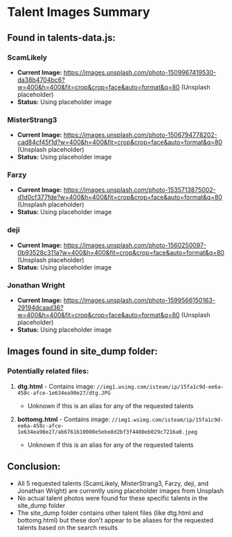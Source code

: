 # Talent Images Summary

## Found in talents-data.js:

### ScamLikely
- **Current Image:** https://images.unsplash.com/photo-1509967419530-da38b4704bc6?w=400&h=400&fit=crop&crop=face&auto=format&q=80 (Unsplash placeholder)
- **Status:** Using placeholder image

### MisterStrang3
- **Current Image:** https://images.unsplash.com/photo-1506794778202-cad84cf45f1d?w=400&h=400&fit=crop&crop=face&auto=format&q=80 (Unsplash placeholder)
- **Status:** Using placeholder image

### Farzy
- **Current Image:** https://images.unsplash.com/photo-1535713875002-d1d0cf377fde?w=400&h=400&fit=crop&crop=face&auto=format&q=80 (Unsplash placeholder)
- **Status:** Using placeholder image

### deji
- **Current Image:** https://images.unsplash.com/photo-1560250097-0b93528c311a?w=400&h=400&fit=crop&crop=face&auto=format&q=80 (Unsplash placeholder)
- **Status:** Using placeholder image

### Jonathan Wright
- **Current Image:** https://images.unsplash.com/photo-1599566150163-29194dcaad36?w=400&h=400&fit=crop&crop=face&auto=format&q=80 (Unsplash placeholder)
- **Status:** Using placeholder image

## Images found in site_dump folder:

### Potentially related files:
1. **dtg.html** - Contains image: `//img1.wsimg.com/isteam/ip/15fa1c9d-ee6a-458c-afce-1e634ea90e27/dtg.JPG`
   - Unknown if this is an alias for any of the requested talents

2. **bottomg.html** - Contains image: `//img1.wsimg.com/isteam/ip/15fa1c9d-ee6a-458c-afce-1e634ea90e27/ab6761610000e5ebe8d2bf3f4400eb029c7216a0.jpeg`
   - Unknown if this is an alias for any of the requested talents

## Conclusion:
- All 5 requested talents (ScamLikely, MisterStrang3, Farzy, deji, and Jonathan Wright) are currently using placeholder images from Unsplash
- No actual talent photos were found for these specific talents in the site_dump folder
- The site_dump folder contains other talent files (like dtg.html and bottomg.html) but these don't appear to be aliases for the requested talents based on the search results
